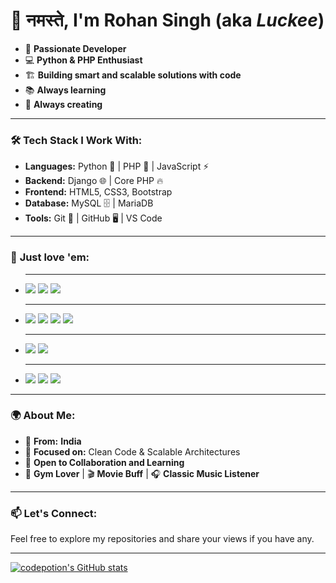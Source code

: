 # 🙏 नमस्ते, I'm **Rohan Singh** (aka *Luckee*)

- 🧠 **Passionate Developer**
- 💻 **Python & PHP Enthusiast**
- 🏗️ **Building smart and scalable solutions with code**
- 📚 **Always learning**
- 🎨 **Always creating**

---

### 🛠️ **Tech Stack I Work With:**
- **Languages:** Python 🐍 | PHP 🐘 | JavaScript ⚡
- **Backend:** Django 🌐 | Core PHP 🔥
- **Frontend:** HTML5, CSS3, Bootstrap
- **Database:** MySQL 🗄️ | MariaDB
- **Tools:** Git 🧰 | GitHub 🖥️ | VS Code

---

### 💓 **Just love 'em:**
- ****
  <p>
    <img src="https://img.shields.io/badge/HTML5-E34F26?style=for-the-badge&logo=html5&logoColor=white" />
    <img src="https://img.shields.io/badge/CSS3-1572B6?style=for-the-badge&logo=css3&logoColor=white" />
    <img src="https://img.shields.io/badge/Bootstrap-7952B3?style=for-the-badge&logo=bootstrap&logoColor=white" />
  </p>

- ****
  <p>
    <img src="https://img.shields.io/badge/Python-3776AB?style=for-the-badge&logo=python&logoColor=white" />
    <img src="https://img.shields.io/badge/Django-092E20?style=for-the-badge&logo=django&logoColor=white" />
    <img src="https://img.shields.io/badge/Core_PHP-8892BE?style=for-the-badge&logo=php&logoColor=white" />
    <img src="https://img.shields.io/badge/JavaScript-F7DF1E?style=for-the-badge&logo=javascript&logoColor=black" />
  </p>

- ****
  <p>
    <img src="https://img.shields.io/badge/MySQL-4479A1?style=for-the-badge&logo=mysql&logoColor=white" />
    <img src="https://img.shields.io/badge/MariaDB-003545?style=for-the-badge&logo=mariadb&logoColor=white" />
  </p>

- ****
  <p>
    <img src="https://img.shields.io/badge/VS%20Code-007ACC?style=for-the-badge&logo=visual-studio-code&logoColor=white" />
    <img src="https://img.shields.io/badge/Git-F05032?style=for-the-badge&logo=git&logoColor=white" />
    <img src="https://img.shields.io/badge/GitHub-181717?style=for-the-badge&logo=github&logoColor=white" />
  </p>

---

### 🌍 **About Me:**
- 🏡 **From:** **India**
- 🎯 **Focused on:** Clean Code & Scalable Architectures
- 🤝 **Open to Collaboration and Learning**
- 💪 **Gym Lover** | 🎬 **Movie Buff** | 🎧 **Classic Music Listener**

---

### 📫 **Let's Connect:**
Feel free to explore my repositories and share your views if you have any.

---

[![codepotion's GitHub stats](https://github-readme-stats.vercel.app/api/top-langs?username=codepotion&theme=algolia&show_icons=true)](https://github.com/codepotion)
